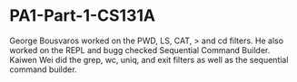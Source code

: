 # PA1-Part-1-CS131A

George Bousvaros worked on the PWD, LS, CAT, > and cd filters. He also worked on the REPL and bugg checked Sequential Command Builder.
Kaiwen Wei did the grep, wc, uniq, and exit filters as well as the sequential command builder. 
